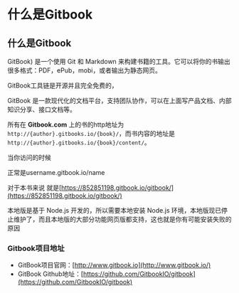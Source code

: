 # 什么是Gitbook

## 什么是Gitbook

GitBook\) 是一个使用 Git 和 Markdown 来构建书籍的工具。它可以将你的书输出很多格式：PDF，ePub，mobi，或者输出为静态网页。

GitBook工具链是开源并且完全免费的，

GitBook 是一款现代化的文档平台，支持团队协作，可以在上面写产品文档、内部知识分享、接口文档等。

所有在 **Gitbook.com** 上的书的http地址为 `http://{author}.gitbooks.io/{book}/`，而书内容的地址是 `http://{author}.gitbooks.io/{book}/content/`。

当你访问的时候

正常是username.gitbook.io/name

对于本书来说 就是[https://852851198.gitbook.io/gitbook/](https://852851198.gitbook.io/gitbook/)

本地版是基于 Node.js 开发的，所以需要本地安装 Node.js 环境，本地版现已停止维护了，而且本地版的大部分功能网页版都支持，这也就是你有可能安装失败的原因

### Gitbook项目地址 <a id="gitbook"></a>

* GitBook项目官网：[http://www.gitbook.io](http://www.gitbook.io/)
* GitBook Github地址：[https://github.com/GitbookIO/gitbook](https://github.com/GitbookIO/gitbook)



### 

